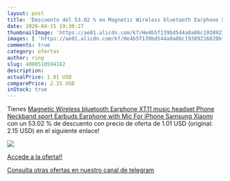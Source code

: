 ```yaml
---
layout: post
title: 'Descuento del 53.02 % en Magnetic Wireless bluetooth Earphone XT1'
date: 2020-04-15 19:30:27
thumbnailImage: 'https://ae01.alicdn.com/kf/He4b5f139bd544a8a86c19389216820bfM/Magnetic-Wireless-bluetooth-Earphone-XT11-music-headset-Phone-Neckband-sport-Earbuds-Earphone-with-Mic-For-iPhone.jpg_350x350._SL200_.jpg'
images: [ 'https://ae01.alicdn.com/kf/He4b5f139bd544a8a86c19389216820bfM/Magnetic-Wireless-bluetooth-Earphone-XT11-music-headset-Phone-Neckband-sport-Earbuds-Earphone-with-Mic-For-iPhone.jpg_350x350._SL200_.jpg' ]
comments: true
category: ofertas
author: ring
slug: 4000510594182
description:
actualPrice: 1.01 USD
comparePrice: 2.15 USD
inStock: true
---
```


Tienes [Magnetic Wireless bluetooth Earphone XT11 music headset Phone Neckband sport Earbuds Earphone with Mic For iPhone Samsung Xiaomi](https://www.amazon.com/dp/4000510594182/?tag=redken08-20) con un 53.02 % de descuento con precio de oferta de 1.01 USD (original: 2.15 USD) en el siguiente enlace!

[![](https://ae01.alicdn.com/kf/He4b5f139bd544a8a86c19389216820bfM/Magnetic-Wireless-bluetooth-Earphone-XT11-music-headset-Phone-Neckband-sport-Earbuds-Earphone-with-Mic-For-iPhone.jpg_350x350._SL200_.jpg)](https://www.amazon.com/dp/4000510594182/?tag=redken08-20)

[Accede a la oferta!!](https://www.amazon.com/dp/4000510594182/?tag=redken08-20)

[Consulta otras ofertas en nuestro canal de telegram](https://t.me/s/ofertas25)
